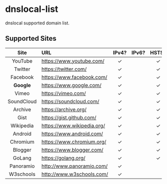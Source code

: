 # dnslocal-list
dnslocal supported domain list.
## Supported Sites

| Site | URL | IPv4? | IPv6? | HSTS? |
| :--: | :-- | :-----: | :-----: | :-----: |
| YouTube     | <https://www.youtube.com/>    |✓| |✓|
| Twitter     | <https://twitter.com/>        |✓| |✓|
| Facebook    | <https://www.facebook.com/>   |✓| |✓|
| **Google**  | <https://www.google.com/>     |✓| |✓|
| Vimeo       | <https://vimeo.com/>          |✓| |✓|
| SoundCloud  | <https://soundcloud.com/>     |✓| |✓|
| Archive     | <https://archive.org/>        |✓| |✓|
| Gist        | <https://gist.github.com/>    |✓| |✓|
| Wikipedia   | <https://www.wikipedia.org/>  |✓| |✓|
| Android     | <https://www.android.com/>    |✓| |✓|
| Chromium    | <https://www.chromium.org/>   |✓| |✓|
| Blogger     | <https://www.blogger.com/>    |✓| |✓|
| GoLang      | <https://golang.org/>         |✓| |✓|
| Panoramio   | <http://www.panoramio.com/>   |✓| | |
| W3schools   | <http://www.w3schools.com/>   |✓| | |
